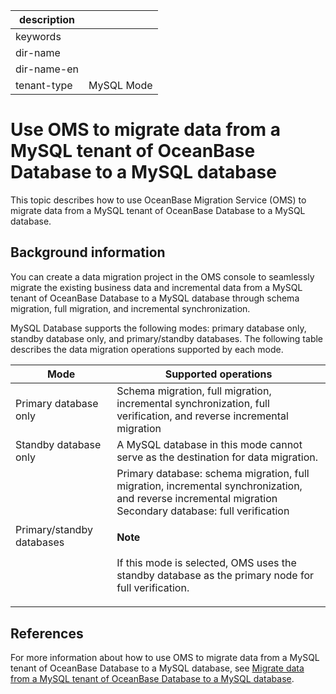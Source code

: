 |description||
|---|---|
|keywords||
|dir-name||
|dir-name-en||
|tenant-type|MySQL Mode|

# Use OMS to migrate data from a MySQL tenant of OceanBase Database to a MySQL database

This topic describes how to use OceanBase Migration Service (OMS) to migrate data from a MySQL tenant of OceanBase Database to a MySQL database. 

## Background information

You can create a data migration project in the OMS console to seamlessly migrate the existing business data and incremental data from a MySQL tenant of OceanBase Database to a MySQL database through schema migration, full migration, and incremental synchronization. 

MySQL Database supports the following modes: primary database only, standby database only, and primary/standby databases. The following table describes the data migration operations supported by each mode. 


| Mode | Supported operations |
|-----|---------------------------------------------------------------------------------------------------------------------|
| Primary database only | Schema migration, full migration, incremental synchronization, full verification, and reverse incremental migration |
| Standby database only | A MySQL database in this mode cannot serve as the destination for data migration. |
| Primary/standby databases | Primary database: schema migration, full migration, incremental synchronization, and reverse incremental migration</br>Secondary database: full verification</br> <main id="notice" type='explain'><h4>Note</h4><p>If this mode is selected, OMS uses the standby database as the primary node for full verification. </p></main> |

## References

For more information about how to use OMS to migrate data from a MySQL tenant of OceanBase Database to a MySQL database, see [Migrate data from a MySQL tenant of OceanBase Database to a MySQL database](https://en.oceanbase.com/docs/enterprise-oms-doc-en-10000000000888390). 
